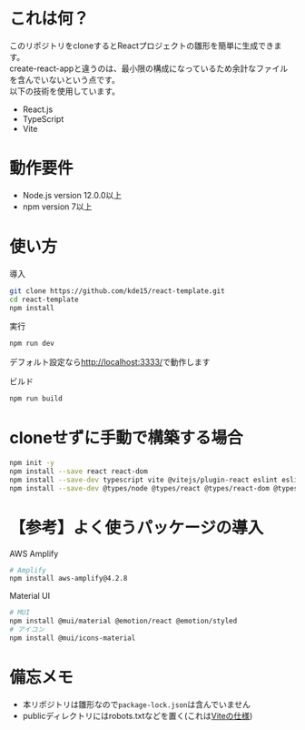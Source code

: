 # これは何？
このリポジトリをcloneするとReactプロジェクトの雛形を簡単に生成できます。<br>
create-react-appと違うのは、最小限の構成になっているため余計なファイルを含んでいないという点です。<br>
以下の技術を使用しています。
* React.js
* TypeScript
* Vite

# 動作要件
* Node.js version 12.0.0以上
* npm version 7以上

# 使い方
導入
```sh
git clone https://github.com/kde15/react-template.git
cd react-template
npm install
```

実行
```sh
npm run dev
```
デフォルト設定なら[http://localhost:3333/](http://localhost:3333/)で動作します

ビルド
```sh
npm run build
```

# cloneせずに手動で構築する場合
```sh
npm init -y
npm install --save react react-dom
npm install --save-dev typescript vite @vitejs/plugin-react eslint eslint-config-prettier eslint-plugin-react prettier
npm install --save-dev @types/node @types/react @types/react-dom @typescript-eslint/eslint-plugin @typescript-eslint/parser
```

# 【参考】よく使うパッケージの導入
AWS Amplify
```sh
# Amplify
npm install aws-amplify@4.2.8
```

Material UI
```sh
# MUI
npm install @mui/material @emotion/react @emotion/styled
# アイコン
npm install @mui/icons-material
```

# 備忘メモ
* 本リポジトリは雛形なので`package-lock.json`は含んでいません
* publicディレクトリにはrobots.txtなどを置く(これは[Viteの仕様](https://ja.vitejs.dev/guide/assets.html#public-%E3%83%87%E3%82%A3%E3%83%AC%E3%82%AF%E3%83%88%E3%83%AA))
